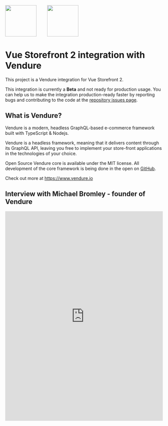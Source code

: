 <img src="vsf.svg" height="100px" />
<img src="https://www.vendure.io/logo.png" height="100px" style="margin-left: 30px;">

# Vue Storefront 2 integration with Vendure

This project is a Vendure integration for Vue Storefront 2.

This integration is currently a **Beta** and not ready for production usage. You can help us to make the integration production-ready faster by reporting bugs and contributing to the code at the [repository issues page](https://github.com/vuestorefront/vendure/issues).

## What is Vendure?

Vendure is a modern, headless GraphQL-based e-commerce framework built with TypeScript & Nodejs.

Vendure is a headless framework, meaning that it delivers content through its GraphQL API, leaving you free to implement your store-front applications in the technologies of your choice.

Open Source
Vendure core is available under the MIT license. All development of the core framework is being done in the open on [GitHub](https://github.com/vendure-ecommerce/vendure).

Check out more at <https://www.vendure.io>

## Interview with Michael Bromley - founder of Vendure

<iframe width="100%" height="669" src="https://www.youtube.com/embed/qA_cBsM_yjg" title="YouTube video player" frameborder="0" allow="accelerometer; autoplay; clipboard-write; encrypted-media; gyroscope; picture-in-picture"></iframe>
